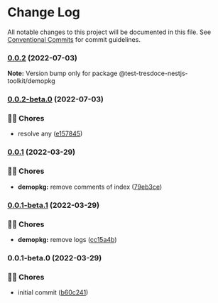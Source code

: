# Change Log

All notable changes to this project will be documented in this file.
See [Conventional Commits](https://conventionalcommits.org) for commit guidelines.

### [0.0.2](https://github.com/tresdoce/tresdoce-nestjs-toolkit-test/compare/@test-tresdoce-nestjs-toolkit/demopkg@0.0.2-beta.0...@test-tresdoce-nestjs-toolkit/demopkg@0.0.2) (2022-07-03)

**Note:** Version bump only for package @test-tresdoce-nestjs-toolkit/demopkg

### [0.0.2-beta.0](https://github.com/tresdoce/tresdoce-nestjs-toolkit-test/compare/@test-tresdoce-nestjs-toolkit/demopkg@0.0.1...@test-tresdoce-nestjs-toolkit/demopkg@0.0.2-beta.0) (2022-07-03)

### 👨‍💻 Chores

- resolve any ([e157845](https://github.com/tresdoce/tresdoce-nestjs-toolkit-test/commit/e157845e8ebbfefd1683bc64e96bbc46b8d269c6))

### [0.0.1](https://github.com/tresdoce/tresdoce-nestjs-toolkit-test/compare/@test-tresdoce-nestjs-toolkit/demopkg@0.0.1-beta.1...@test-tresdoce-nestjs-toolkit/demopkg@0.0.1) (2022-03-29)

### 👨‍💻 Chores

- **demopkg:** remove comments of index ([79eb3ce](https://github.com/tresdoce/tresdoce-nestjs-toolkit-test/commit/79eb3ce1e8a632833f08c6e40e51a604c6254b93))

### [0.0.1-beta.1](https://github.com/tresdoce/tresdoce-nestjs-toolkit-test/compare/@test-tresdoce-nestjs-toolkit/demopkg@0.0.1-beta.0...@test-tresdoce-nestjs-toolkit/demopkg@0.0.1-beta.1) (2022-03-29)

### 👨‍💻 Chores

- **demopkg:** remove logs ([cc15a4b](https://github.com/tresdoce/tresdoce-nestjs-toolkit-test/commit/cc15a4b8f10cfa582c0ea58723983c7c40f8efe6))

### 0.0.1-beta.0 (2022-03-29)

### 👨‍💻 Chores

- initial commit ([b60c241](https://github.com/tresdoce/tresdoce-nestjs-toolkit-test/commit/b60c241e33c5e94d0fbcb17e84f189e669dbaa1b))
